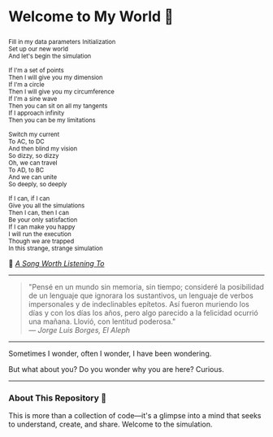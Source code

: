 # Welcome to My World 🌌

<sub>Fill in my data parameters</sub>
<sub>Initialization</sub>  
<sub>Set up our new world</sub>  
<sub>And let's begin the simulation</sub>  

<sub>If I'm a set of points</sub>  
<sub>Then I will give you my dimension</sub>  
<sub>If I'm a circle</sub>  
<sub>Then I will give you my circumference</sub>  
<sub>If I'm a sine wave</sub>  
<sub>Then you can sit on all my tangents</sub>  
<sub>If I approach infinity</sub>  
<sub>Then you can be my limitations</sub>  

<sub>Switch my current</sub>  
<sub>To AC, to DC</sub>  
<sub>And then blind my vision</sub>  
<sub>So dizzy, so dizzy</sub>  
<sub>Oh, we can travel</sub>  
<sub>To AD, to BC</sub>  
<sub>And we can unite</sub>  
<sub>So deeply, so deeply</sub>  

<sub>If I can, if I can</sub>  
<sub>Give you all the simulations</sub>  
<sub>Then I can, then I can</sub>  
<sub>Be your only satisfaction</sub>  
<sub>If I can make you happy</sub>  
<sub>I will run the execution</sub>  
<sub>Though we are trapped</sub>  
<sub>In this strange, strange simulation</sub>  

🎵 *[A Song Worth Listening To](https://www.youtube.com/watch?v=52pa7rj5zrs)*  

---

> "Pensé en un mundo sin memoria, sin tiempo; consideré la posibilidad de un lenguaje que ignorara los sustantivos, un lenguaje de verbos impersonales y de indeclinables epítetos. Así fueron muriendo los días y con los días los años, pero algo parecido a la felicidad ocurrió una mañana. Llovió, con lentitud poderosa."  
> — *Jorge Luis Borges, El Aleph*

---

Sometimes I wonder, often I wonder, I have been wondering.  

But what about you? Do you wonder why you are here? Curious.  

---

### About This Repository 🌟  
This is more than a collection of code—it's a glimpse into a mind that seeks to understand, create, and share. Welcome to the simulation.  
